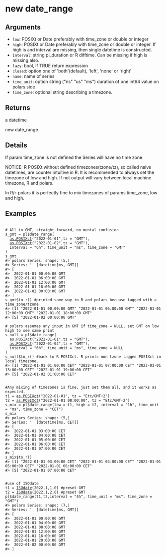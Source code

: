 # new date_range

## Arguments

- `low`: POSIXt or Date preferably with time_zone or double or integer
- `high`: POSIXt or Date preferably with time_zone or double or integer. If high is and interval are missing, then single datetime is constructed.
- `interval`: string pl_duration or R difftime. Can be missing if high is missing also.
- `lazy`: bool, if TRUE return expression
- `closed`: option one of 'both'(default), 'left', 'none' or 'right'
- `name`: name of series
- `time_unit`: option string ("ns" "us" "ms") duration of one int64 value on polars side
- `time_zone`: optional string describing a timezone.

## Returns

a datetime

new date_range

## Details

If param time_zone is not defined the Series will have no time zone.

NOTICE: R POSIXt without defined timezones(tzone/tz), so called naive datetimes, are counter intuitive in R. It is recommended to always set the timezone of low and high. If not output will vary between local machine timezone, R and polars.

In R/r-polars it is perfectly fine to mix timezones of params time_zone, low and high.

## Examples

<pre class='r-example'> <code> <span class='r-in'><span></span></span>
<span class='r-in'><span><span class='co'># All in GMT, straight forward, no mental confusion</span></span></span>
<span class='r-in'><span><span class='va'>s_gmt</span> <span class='op'>=</span> <span class='va'>pl</span><span class='op'>$</span><span class='fu'>date_range</span><span class='op'>(</span></span></span>
<span class='r-in'><span>  <span class='fu'><a href='https://rdrr.io/r/base/as.POSIXlt.html'>as.POSIXct</a></span><span class='op'>(</span><span class='st'>"2022-01-01"</span>,tz <span class='op'>=</span> <span class='st'>"GMT"</span><span class='op'>)</span>,</span></span>
<span class='r-in'><span>  <span class='fu'><a href='https://rdrr.io/r/base/as.POSIXlt.html'>as.POSIXct</a></span><span class='op'>(</span><span class='st'>"2022-01-02"</span>,tz <span class='op'>=</span> <span class='st'>"GMT"</span><span class='op'>)</span>,</span></span>
<span class='r-in'><span>  interval <span class='op'>=</span> <span class='st'>"6h"</span>, time_unit <span class='op'>=</span> <span class='st'>"ms"</span>, time_zone <span class='op'>=</span> <span class='st'>"GMT"</span></span></span>
<span class='r-in'><span><span class='op'>)</span></span></span>
<span class='r-in'><span><span class='va'>s_gmt</span></span></span>
<span class='r-out co'><span class='r-pr'>#&gt;</span> polars Series: shape: (5,)</span>
<span class='r-out co'><span class='r-pr'>#&gt;</span> Series: '' [datetime[ms, GMT]]</span>
<span class='r-out co'><span class='r-pr'>#&gt;</span> [</span>
<span class='r-out co'><span class='r-pr'>#&gt;</span> 	2022-01-01 00:00:00 GMT</span>
<span class='r-out co'><span class='r-pr'>#&gt;</span> 	2022-01-01 06:00:00 GMT</span>
<span class='r-out co'><span class='r-pr'>#&gt;</span> 	2022-01-01 12:00:00 GMT</span>
<span class='r-out co'><span class='r-pr'>#&gt;</span> 	2022-01-01 18:00:00 GMT</span>
<span class='r-out co'><span class='r-pr'>#&gt;</span> 	2022-01-02 00:00:00 GMT</span>
<span class='r-out co'><span class='r-pr'>#&gt;</span> ]</span>
<span class='r-in'><span><span class='va'>s_gmt</span><span class='op'>$</span><span class='fu'>to_r</span><span class='op'>(</span><span class='op'>)</span> <span class='co'>#printed same way in R and polars becuase tagged with a time_zone/tzone</span></span></span>
<span class='r-out co'><span class='r-pr'>#&gt;</span> [1] "2022-01-01 00:00:00 GMT" "2022-01-01 06:00:00 GMT" "2022-01-01 12:00:00 GMT" "2022-01-01 18:00:00 GMT"</span>
<span class='r-out co'><span class='r-pr'>#&gt;</span> [5] "2022-01-02 00:00:00 GMT"</span>
<span class='r-in'><span></span></span>
<span class='r-in'><span><span class='co'># polars assumes any input in GMT if time_zone = NULL, set GMT on low high to see same print</span></span></span>
<span class='r-in'><span><span class='va'>s_null</span> <span class='op'>=</span> <span class='va'>pl</span><span class='op'>$</span><span class='fu'>date_range</span><span class='op'>(</span></span></span>
<span class='r-in'><span>  <span class='fu'><a href='https://rdrr.io/r/base/as.POSIXlt.html'>as.POSIXct</a></span><span class='op'>(</span><span class='st'>"2022-01-01"</span>,tz <span class='op'>=</span> <span class='st'>"GMT"</span><span class='op'>)</span>,</span></span>
<span class='r-in'><span>  <span class='fu'><a href='https://rdrr.io/r/base/as.POSIXlt.html'>as.POSIXct</a></span><span class='op'>(</span><span class='st'>"2022-01-02"</span>,tz <span class='op'>=</span> <span class='st'>"GMT"</span><span class='op'>)</span>,</span></span>
<span class='r-in'><span>  interval <span class='op'>=</span> <span class='st'>"6h"</span>, time_unit <span class='op'>=</span> <span class='st'>"ms"</span>, time_zone <span class='op'>=</span> <span class='cn'>NULL</span></span></span>
<span class='r-in'><span><span class='op'>)</span></span></span>
<span class='r-in'><span><span class='va'>s_null</span><span class='op'>$</span><span class='fu'>to_r</span><span class='op'>(</span><span class='op'>)</span> <span class='co'>#back to R POSIXct. R prints non tzone tagged POSIXct in local timezone.</span></span></span>
<span class='r-out co'><span class='r-pr'>#&gt;</span> [1] "2022-01-01 01:00:00 CET" "2022-01-01 07:00:00 CET" "2022-01-01 13:00:00 CET" "2022-01-01 19:00:00 CET"</span>
<span class='r-out co'><span class='r-pr'>#&gt;</span> [5] "2022-01-02 01:00:00 CET"</span>
<span class='r-in'><span></span></span>
<span class='r-in'><span></span></span>
<span class='r-in'><span><span class='co'>#Any mixing of timezones is fine, just set them all, and it works as expected.</span></span></span>
<span class='r-in'><span><span class='va'>t1</span> <span class='op'>=</span> <span class='fu'><a href='https://rdrr.io/r/base/as.POSIXlt.html'>as.POSIXct</a></span><span class='op'>(</span><span class='st'>"2022-01-01"</span>, tz <span class='op'>=</span> <span class='st'>"Etc/GMT+2"</span><span class='op'>)</span></span></span>
<span class='r-in'><span><span class='va'>t2</span> <span class='op'>=</span> <span class='fu'><a href='https://rdrr.io/r/base/as.POSIXlt.html'>as.POSIXct</a></span><span class='op'>(</span><span class='st'>"2022-01-01 08:00:00"</span>, tz <span class='op'>=</span> <span class='st'>"Etc/GMT-2"</span><span class='op'>)</span></span></span>
<span class='r-in'><span><span class='va'>s_mix</span> <span class='op'>=</span> <span class='va'>pl</span><span class='op'>$</span><span class='fu'>date_range</span><span class='op'>(</span>low <span class='op'>=</span> <span class='va'>t1</span>, high <span class='op'>=</span> <span class='va'>t2</span>, interval <span class='op'>=</span> <span class='st'>"1h"</span>, time_unit <span class='op'>=</span> <span class='st'>"ms"</span>, time_zone <span class='op'>=</span> <span class='st'>"CET"</span><span class='op'>)</span></span></span>
<span class='r-in'><span><span class='va'>s_mix</span></span></span>
<span class='r-out co'><span class='r-pr'>#&gt;</span> polars Series: shape: (5,)</span>
<span class='r-out co'><span class='r-pr'>#&gt;</span> Series: '' [datetime[ms, CET]]</span>
<span class='r-out co'><span class='r-pr'>#&gt;</span> [</span>
<span class='r-out co'><span class='r-pr'>#&gt;</span> 	2022-01-01 03:00:00 CET</span>
<span class='r-out co'><span class='r-pr'>#&gt;</span> 	2022-01-01 04:00:00 CET</span>
<span class='r-out co'><span class='r-pr'>#&gt;</span> 	2022-01-01 05:00:00 CET</span>
<span class='r-out co'><span class='r-pr'>#&gt;</span> 	2022-01-01 06:00:00 CET</span>
<span class='r-out co'><span class='r-pr'>#&gt;</span> 	2022-01-01 07:00:00 CET</span>
<span class='r-out co'><span class='r-pr'>#&gt;</span> ]</span>
<span class='r-in'><span><span class='va'>s_mix</span><span class='op'>$</span><span class='fu'>to_r</span><span class='op'>(</span><span class='op'>)</span></span></span>
<span class='r-out co'><span class='r-pr'>#&gt;</span> [1] "2022-01-01 03:00:00 CET" "2022-01-01 04:00:00 CET" "2022-01-01 05:00:00 CET" "2022-01-01 06:00:00 CET"</span>
<span class='r-out co'><span class='r-pr'>#&gt;</span> [5] "2022-01-01 07:00:00 CET"</span>
<span class='r-in'><span></span></span>
<span class='r-in'><span></span></span>
<span class='r-in'><span><span class='co'>#use of ISOdate</span></span></span>
<span class='r-in'><span><span class='va'>t1</span> <span class='op'>=</span> <span class='fu'><a href='https://rdrr.io/r/base/ISOdatetime.html'>ISOdate</a></span><span class='op'>(</span><span class='fl'>2022</span>,<span class='fl'>1</span>,<span class='fl'>1</span>,<span class='fl'>0</span><span class='op'>)</span> <span class='co'>#preset GMT</span></span></span>
<span class='r-in'><span><span class='va'>t2</span> <span class='op'>=</span> <span class='fu'><a href='https://rdrr.io/r/base/ISOdatetime.html'>ISOdate</a></span><span class='op'>(</span><span class='fl'>2022</span>,<span class='fl'>1</span>,<span class='fl'>2</span>,<span class='fl'>0</span><span class='op'>)</span> <span class='co'>#preset GMT</span></span></span>
<span class='r-in'><span><span class='va'>pl</span><span class='op'>$</span><span class='fu'>date_range</span><span class='op'>(</span><span class='va'>t1</span>,<span class='va'>t2</span>,interval <span class='op'>=</span> <span class='st'>"4h"</span>, time_unit <span class='op'>=</span> <span class='st'>"ms"</span>, time_zone <span class='op'>=</span> <span class='st'>"GMT"</span><span class='op'>)</span></span></span>
<span class='r-out co'><span class='r-pr'>#&gt;</span> polars Series: shape: (7,)</span>
<span class='r-out co'><span class='r-pr'>#&gt;</span> Series: '' [datetime[ms, GMT]]</span>
<span class='r-out co'><span class='r-pr'>#&gt;</span> [</span>
<span class='r-out co'><span class='r-pr'>#&gt;</span> 	2022-01-01 00:00:00 GMT</span>
<span class='r-out co'><span class='r-pr'>#&gt;</span> 	2022-01-01 04:00:00 GMT</span>
<span class='r-out co'><span class='r-pr'>#&gt;</span> 	2022-01-01 08:00:00 GMT</span>
<span class='r-out co'><span class='r-pr'>#&gt;</span> 	2022-01-01 12:00:00 GMT</span>
<span class='r-out co'><span class='r-pr'>#&gt;</span> 	2022-01-01 16:00:00 GMT</span>
<span class='r-out co'><span class='r-pr'>#&gt;</span> 	2022-01-01 20:00:00 GMT</span>
<span class='r-out co'><span class='r-pr'>#&gt;</span> 	2022-01-02 00:00:00 GMT</span>
<span class='r-out co'><span class='r-pr'>#&gt;</span> ]</span>
 </code></pre>